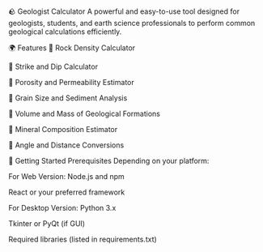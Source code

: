 🪨 Geologist Calculator
A powerful and easy-to-use tool designed for geologists, students, and earth science professionals to perform common geological calculations efficiently.

🌍 Features
🧮 Rock Density Calculator

🧭 Strike and Dip Calculator

🧱 Porosity and Permeability Estimator

📏 Grain Size and Sediment Analysis

🧊 Volume and Mass of Geological Formations

🧪 Mineral Composition Estimator

📐 Angle and Distance Conversions

🚀 Getting Started
Prerequisites
Depending on your platform:

For Web Version:
Node.js and npm

React or your preferred framework

For Desktop Version:
Python 3.x

Tkinter or PyQt (if GUI)

Required libraries (listed in requirements.txt)
